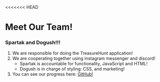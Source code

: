 <<<<<<< HEAD
# **Meet Our Team!**
### Spartak and Dogush!!!
1. We are responsible for doing the TreasureHunt application! 
2. We are cooperating together using instagram messenger and discord!
   - Spartak is accountable for functionality, JavaScript and HTML!
   - Dogush is in charge of styling: CSS, and marketing! <br>
3. You can see our progress here: [GitHub!](https://github.com/SKostanian/TreasureWebHunt) 
